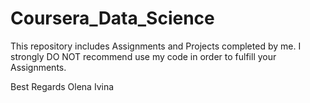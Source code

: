 # Coursera_Data_Science

This repository includes Assignments and Projects completed by me.
I strongly DO NOT recommend use my code in order to fulfill your Assignments.

Best Regards
Olena Ivina
